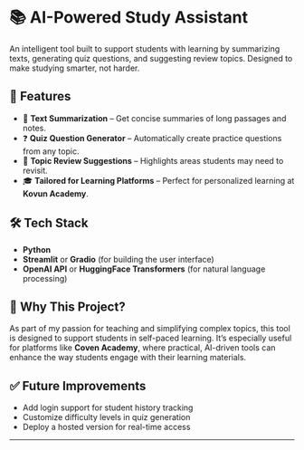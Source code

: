 # 📚 AI-Powered Study Assistant

An intelligent tool built to support students with learning by summarizing texts, generating quiz questions, and suggesting review topics. Designed to make studying smarter, not harder.

## 🚀 Features

- 📝 **Text Summarization** – Get concise summaries of long passages and notes.
- ❓ **Quiz Question Generator** – Automatically create practice questions from any topic.
- 📌 **Topic Review Suggestions** – Highlights areas students may need to revisit.
- 🎓 **Tailored for Learning Platforms** – Perfect for personalized learning at **Kovun Academy**.

## 🛠️ Tech Stack

- **Python**
- **Streamlit** or **Gradio** (for building the user interface)
- **OpenAI API** or **HuggingFace Transformers** (for natural language processing)

## 🎯 Why This Project?

As part of my passion for teaching and simplifying complex topics, this tool is designed to support students in self-paced learning. It’s especially useful for platforms like **Coven Academy**, where practical, AI-driven tools can enhance the way students engage with their learning materials.

## ✅ Future Improvements

- Add login support for student history tracking
- Customize difficulty levels in quiz generation
- Deploy a hosted version for real-time access

---
